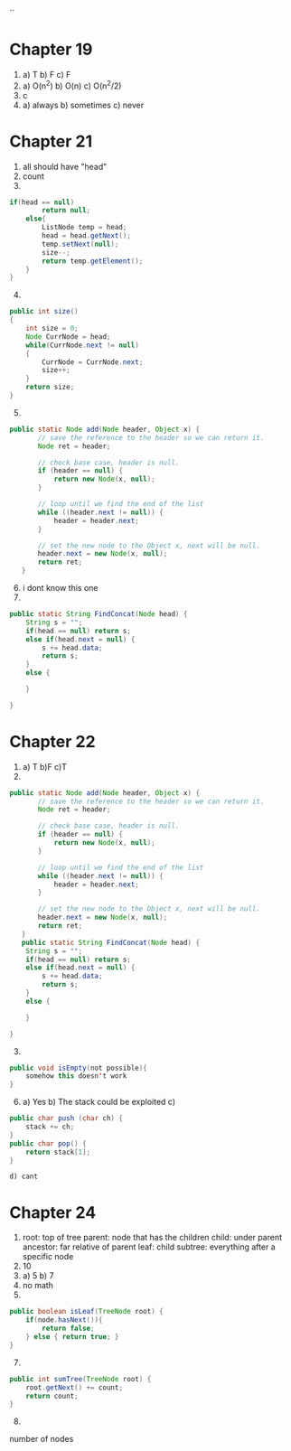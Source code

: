 ``  
# Chapter 19
1)
	a) T
	b) F
	c) F
2)
	a) O(n<sup>2</sup>)
	b) O(n)
	c) O(n<sup>2</sup>/2)
3) c
7)
	a) always
	b) sometimes
	c) never

# Chapter 21
1) all should have "head"
2) count
3)
```java
if(head == null)
        return null;
    else{
        ListNode temp = head;
        head = head.getNext();
        temp.setNext(null);   
        size--;
        return temp.getElement();
    }
}
```
4)
```java
public int size()
{
    int size = 0;
    Node CurrNode = head;
    while(CurrNode.next != null)
    {
        CurrNode = CurrNode.next;
        size++;     
    }
    return size;
}
```
5)
```java
public static Node add(Node header, Object x) {
       // save the reference to the header so we can return it.
       Node ret = header;

       // check base case, header is null.
       if (header == null) {
           return new Node(x, null);
       }

       // loop until we find the end of the list
       while ((header.next != null)) {
           header = header.next;
       }

       // set the new node to the Object x, next will be null.
       header.next = new Node(x, null);
       return ret;
   }
```
6) i dont know this one
7)
```java
public static String FindConcat(Node head) {
    String s = "";
    if(head == null) return s;
    else if(head.next = null) {
        s += head.data;
        return s;
    }
    else {

    }

}
```
# Chapter 22
1)
	a) T
	b)F
	c)T
2)
```java
public static Node add(Node header, Object x) {
       // save the reference to the header so we can return it.
       Node ret = header;

       // check base case, header is null.
       if (header == null) {
           return new Node(x, null);
       }

       // loop until we find the end of the list
       while ((header.next != null)) {
           header = header.next;
       }

       // set the new node to the Object x, next will be null.
       header.next = new Node(x, null);
       return ret;
   }
   public static String FindConcat(Node head) {
    String s = "";
    if(head == null) return s;
    else if(head.next = null) {
        s += head.data;
        return s;
    }
    else {

    }

}
```
3)
```java
public void isEmpty(not possible){
	somehow this doesn't work
}
```
6)
	a) Yes
	b) The stack could be exploited
	c) 
```java
public char push (char ch) {
	stack += ch;
}
public char pop() {
	return stack[1];
}
```

	d) cant


# Chapter 24
1)
	root: top of tree
	parent: node that has the children
	child: under parent
	ancestor: far relative of parent
	leaf: child
	subtree: everything after a specific node
2)
	10
3)
	a) 5
	b) 7
4) no math
6)
```java
public boolean isLeaf(TreeNode root) {
	if(node.hasNext()){
		return false;
	} else { return true; }
} 
```
7)
```java
public int sumTree(TreeNode root) {
	root.getNext() += count;
	return count;
}
```
8)
number of nodes

